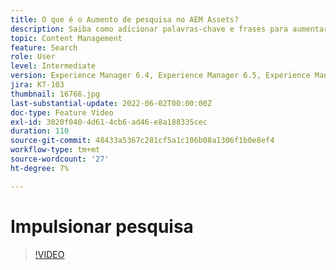 ```yaml
---
title: O que é o Aumento de pesquisa no AEM Assets?
description: Saiba como adicionar palavras-chave e frases para aumentar a relevância da pesquisa de um ativo no Adobe Experience Manager.
topic: Content Management
feature: Search
role: User
level: Intermediate
version: Experience Manager 6.4, Experience Manager 6.5, Experience Manager as a Cloud Service
jira: KT-103
thumbnail: 16766.jpg
last-substantial-update: 2022-06-02T00:00:00Z
doc-type: Feature Video
exl-id: 3020f040-4d61-4cb6-ad46-e8a188335cec
duration: 110
source-git-commit: 48433a5367c281cf5a1c106b08a1306f1b0e8ef4
workflow-type: tm+mt
source-wordcount: '27'
ht-degree: 7%

---
```


# Impulsionar pesquisa

>[!VIDEO](https://video.tv.adobe.com/v/16766?quality=12&learn=on)
